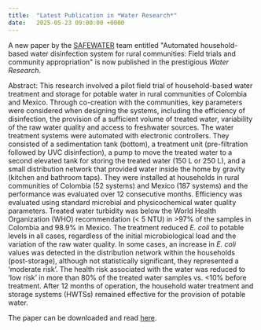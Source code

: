```yaml
---
title:  "Latest Publication in *Water Research*"
date:   2025-05-23 09:00:00 +0000
---
```


A new paper by the [SAFEWATER](https://www.safewater-research.com) team entitled "Automated household-based water disinfection system for rural communities: Field trials and community appropriation" is now published in the prestigious *Water Research*.

Abstract: This research involved a pilot field trial of household-based water treatment and storage for potable water in rural communities of Colombia and Mexico. Through co-creation with the communities, key parameters were considered when designing the systems, including the efficiency of disinfection, the provision of a sufficient volume of treated water, variability of the raw water quality and access to freshwater sources. The water treatment systems were automated with electronic controllers. They consisted of a sedimentation tank (bottom), a treatment unit (pre-filtration followed by UVC disinfection), a pump to move the treated water to a second elevated tank for storing the treated water (150 L or 250 L), and a small distribution network that provided water inside the home by gravity (kitchen and bathroom taps). They were installed at households in rural communities of Colombia (52 systems) and Mexico (187 systems) and the performance was evaluated over 12 consecutive months. Efficiency was evaluated using standard microbial and physicochemical water quality parameters. Treated water turbidity was below the World Health Organization (WHO) recommendation (< 5 NTU) in >97% of the samples in Colombia and 98.9% in Mexico. The treatment reduced *E. coli* to potable levels in all cases, regardless of the initial microbiological load and the variation of the raw water quality. In some cases, an increase in *E. coli* values was detected in the distribution network within the households (post-storage), although not statistically significant, they represented a ‘moderate risk’. The health risk associated with the water was reduced to ‘low risk’ in more than 80% of the treated water samples vs. <10% before treatment. After 12 months of operation, the household water treatment and storage systems (HWTSs) remained effective for the provision of potable water.

The paper can be downloaded and read [here](https://doi.org/10.1016/j.watres.2025.123888).

